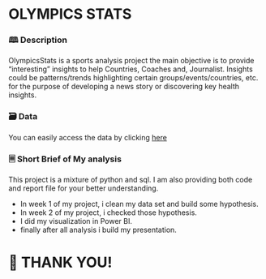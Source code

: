 # OLYMPICS STATS

### 🕮 Description

OlympicsStats is a sports analysis project the main objective is to provide “interesting” insights to help Countries, Coaches and, Journalist. Insights could be patterns/trends highlighting certain groups/events/countries, etc. for the purpose of developing a news story or discovering key health insights.

### 🗃️ Data

You can easily access the data by clicking [here](https://www.dropbox.com/sh/0wqw8fmiwrzr8ef/AABQijjQM522INXX1FCdamzma?dl=0)

### 🗏 Short Brief of My analysis 

This project is a mixture of python and sql. I am also providing both code and report file for your better understanding.

+ In week 1 of my project, i clean my data set and build some hypothesis. 
+ In week 2 of my project, i checked those hypothesis.
+ I did my visualization in Power BI.
+ finally after all analysis i build my presentation.


# 🙏 THANK YOU!
